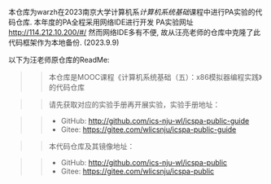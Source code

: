 本仓库为warzh在2023南京大学计算机系*计算机系统基础*课程中进行PA实验的代码仓库.
本年度的PA全程采用网络IDE进行开发 PA实验网址 http://114.212.10.200/#/
然而网络IDE多有不便, 故从汪亮老师的仓库中克隆了此代码框架作为本地备份. 
(2023.9.9)

以下为汪老师原仓库的ReadMe:

>> 本仓库是MOOC课程《计算机系统基础（五）：x86模拟器编程实践》的代码仓库

>> 请先获取对应的实验手册再开展实验，实验手册地址：

>> * GitHub: http://github.com/ics-nju-wl/icspa-public-guide
>> * Gitee: https://gitee.com/wlicsnju/icspa-public-guide

>> 本代码仓库及其镜像地址：

>>* GitHub: http://github.com/ics-nju-wl/icspa-public
>> * Gitee: https://gitee.com/wlicsnju/icspa-public
